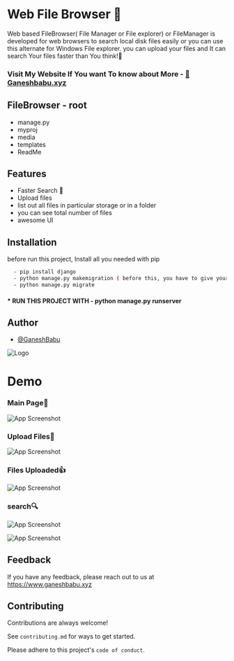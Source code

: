 
# Web File Browser 📂

Web based FileBrowser( File Manager or File explorer) or FileManager is developed for web browsers to search local disk files easily 
or you can use this alternate for Windows File explorer. you can upload your files and
It can search Your files faster than You think!🚀
### Visit My Website If You want To know about More - [👻Ganeshbabu.xyz](https://www.ganeshbabu.xyz)



## FileBrowser - root



* manage.py 
* myproj 
* media
* templates
* ReadMe
 
## Features
- Faster Search 🚀
- Upload files
- list out all files in particular storage or in a folder
- you can see total number of files
- awesome UI


## Installation

before run this project, Install all you needed with pip

```bash
  - pip install django
  - python manage.py makemigration ( before this, you have to give your own password for postgreSQL or you can set for sqlite3 in setting.py )
  - python manage.py migrate
```
#### * RUN THIS PROJECT WITH - python manage.py runserver 
## Author

- [@GaneshBabu](https://github.com/ganesh070723)




![Logo](https://www.ganeshbabu.xyz/static/media/profile.332d2466231834df558b.png)

# Demo
### Main Page👻
![App Screenshot](https://raw.githubusercontent.com/ganesh070723/FileBrowser-FileManager-django/main/media/main.png)

### Upload Files🚀
![App Screenshot](https://raw.githubusercontent.com/ganesh070723/FileBrowser-FileManager-django/main/media/upload-1.png)

### Files Uploaded👍

![App Screenshot](https://raw.githubusercontent.com/ganesh070723/FileBrowser-FileManager-django/main/media/upload-2.png)


### search🔍

![App Screenshot](https://raw.githubusercontent.com/ganesh070723/FileBrowser-FileManager-django/main/media/search-1.png)

![App Screenshot](https://raw.githubusercontent.com/ganesh070723/FileBrowser-FileManager-django/main/media/search-2.png)

## Feedback

If you have any feedback, please reach out to us at https://www.ganeshbabu.xyz


## Contributing

Contributions are always welcome!

See `contributing.md` for ways to get started.

Please adhere to this project's `code of conduct`.

